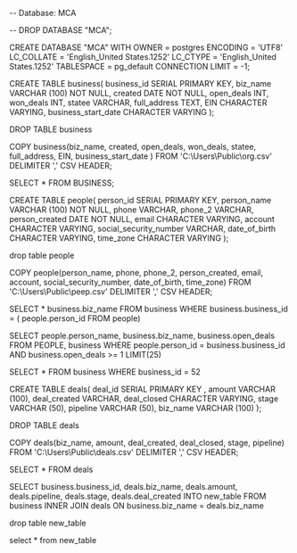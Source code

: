 -- Database: MCA

-- DROP DATABASE "MCA";

CREATE DATABASE "MCA"
    WITH 
    OWNER = postgres
    ENCODING = 'UTF8'
    LC_COLLATE = 'English_United States.1252'
    LC_CTYPE = 'English_United States.1252'
    TABLESPACE = pg_default
    CONNECTION LIMIT = -1;

CREATE TABLE business(
	business_id SERIAL PRIMARY KEY,
    biz_name VARCHAR (100) NOT NULL,
	created DATE NOT NULL, 
	open_deals INT,
	won_deals INT,
	statee VARCHAR, 
	full_address TEXT, 
	EIN CHARACTER VARYING,
	business_start_date CHARACTER VARYING
);

DROP TABLE business

COPY business(biz_name, created, open_deals, won_deals, statee, full_address, EIN, business_start_date )
FROM 'C:\Users\Public\org.csv'
DELIMITER ',' CSV HEADER;

SELECT * FROM BUSINESS;

CREATE TABLE people(
	person_id SERIAL PRIMARY KEY,
    person_name VARCHAR (100) NOT NULL,
	phone VARCHAR,
	phone_2 VARCHAR,
	person_created DATE NOT NULL, 
	email CHARACTER VARYING,
	account CHARACTER VARYING,
	social_security_number VARCHAR, 
	date_of_birth CHARACTER VARYING, 
	time_zone CHARACTER VARYING
);

drop table people 

COPY people(person_name, phone, phone_2, person_created, email, account, social_security_number, date_of_birth, time_zone)
FROM 'C:\Users\Public\peep.csv'
DELIMITER ',' CSV HEADER;


SELECT * business.biz_name
FROM business
WHERE business.business_id = ( people.person_id
							 FROM people)
							 
SELECT people.person_name, business.biz_name, business.open_deals
FROM PEOPLE, business
WHERE people.person_id = business.business_id AND business.open_deals >= 1
LIMIT(25)

SELECT * FROM business WHERE business_id = 52

CREATE TABLE deals(
	deal_id SERIAL PRIMARY KEY ,
    amount VARCHAR (100),
	deal_created VARCHAR, 
	deal_closed CHARACTER VARYING,
	stage VARCHAR (50), 
	pipeline VARCHAR (50),
	biz_name VARCHAR (100)
);

DROP TABLE deals

COPY deals(biz_name, amount, deal_created, deal_closed, stage, pipeline)
FROM 'C:\Users\Public\deals.csv'
DELIMITER ',' CSV HEADER;

SELECT * FROM deals

SELECT business.business_id, deals.biz_name, deals.amount, deals.pipeline, deals.stage, deals.deal_created
INTO new_table
FROM business
INNER JOIN deals
ON business.biz_name = deals.biz_name

drop table new_table

select * from new_table
						  
	